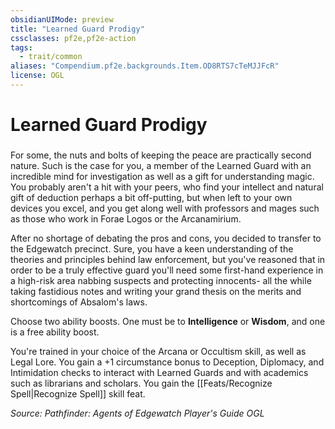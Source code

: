 ```yaml
---
obsidianUIMode: preview
title: "Learned Guard Prodigy"
cssclasses: pf2e,pf2e-action
tags:
  - trait/common
aliases: "Compendium.pf2e.backgrounds.Item.OD8RTS7cTeMJJFcR"
license: OGL
---
```

# Learned Guard Prodigy

### 






For some, the nuts and bolts of keeping the peace are practically second nature. Such is the case for you, a member of the Learned Guard with an incredible mind for investigation as well as a gift for understanding magic. You probably aren't a hit with your peers, who find your intellect and natural gift of deduction perhaps a bit off-putting, but when left to your own devices you excel, and you get along well with professors and mages such as those who work in Forae Logos or the Arcanamirium.

After no shortage of debating the pros and cons, you decided to transfer to the Edgewatch precinct. Sure, you have a keen understanding of the theories and principles behind law enforcement, but you've reasoned that in order to be a truly effective guard you'll need some first-hand experience in a high-risk area nabbing suspects and protecting innocents- all the while taking fastidious notes and writing your grand thesis on the merits and shortcomings of Absalom's laws.

Choose two ability boosts. One must be to **Intelligence** or **Wisdom**, and one is a free ability boost.

You're trained in your choice of the Arcana or Occultism skill, as well as Legal Lore. You gain a +1 circumstance bonus to Deception, Diplomacy, and Intimidation checks to interact with Learned Guards and with academics such as librarians and scholars. You gain the [[Feats/Recognize Spell|Recognize Spell]] skill feat.

*Source: Pathfinder: Agents of Edgewatch Player's Guide*
*OGL*